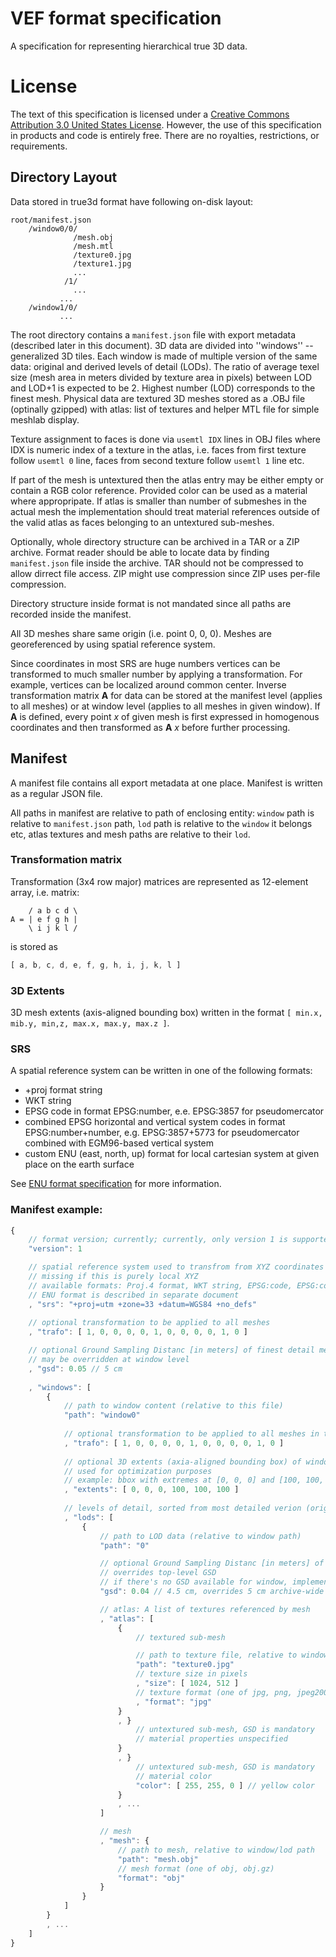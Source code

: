 # VEF format specification
A specification for representing hierarchical true 3D data.

# License

The text of this specification is licensed under a [Creative Commons Attribution 3.0 United States License](http://creativecommons.org/licenses/by/3.0/us/). However, the use of this specification in products and code is entirely free. There are no royalties, restrictions, or requirements.

## Directory Layout

Data stored in true3d format have following on-disk layout:

```
root/manifest.json
    /window0/0/
              /mesh.obj
              /mesh.mtl
              /texture0.jpg
              /texture1.jpg
              ...
            /1/
              ...
           ...
    /window1/0/
           ...
```

The root directory contains a `manifest.json` file with export metadata (described later in this document). 3D data are divided into ''windows'' -- generalized 3D tiles. Each window is made of multiple version of the same data: original and derived levels of detail (LODs). The ratio of average texel size (mesh area in meters divided by texture area in pixels) between LOD and LOD+1 is expected to be 2. Highest number (LOD) corresponds to the finest mesh. Physical data are textured 3D meshes stored as a .OBJ file (optinally gzipped) with atlas: list of textures and helper MTL file for simple meshlab display.

Texture assignment to faces is done via `usemtl IDX` lines in OBJ files where IDX is numeric index of a texture in the atlas, i.e. faces from first texture follow `usemtl 0` line, faces from second texture follow `usemtl 1` line etc.

If part of the mesh is untextured then the atlas entry may be either empty or contain a RGB color reference. Provided color can be used as a material where appropripate. If atlas is smaller than number of submeshes in the actual mesh the implementation should treat material references outside of the valid atlas as faces belonging to an untextured sub-meshes.

Optionally, whole directory structure can be archived in a TAR or a ZIP archive. Format reader should be able to locate data by finding `manifest.json` file inside the archive. TAR should not be compressed to allow dirrect file access. ZIP might use compression since ZIP uses per-file compression.

Directory structure inside format is not mandated since all paths are recorded inside the manifest.

All 3D meshes share same origin (i.e. point 0, 0, 0). Meshes are georeferenced by using spatial reference system.

Since coordinates in most SRS are huge numbers vertices can be transformed to much smaller number by applying a transformation. For example, vertices can be localized around common center. Inverse transformation matrix **A** for data can be stored at the manifest level (applies to all meshes) or at window level (applies to all meshes in given window). If **A** is defined, every point *x* of given mesh is first expressed in homogenous coordinates and then transformed as **A** *x* before further processing.

## Manifest

A manifest file contains all export metadata at one place. Manifest is written as a regular JSON file.

All paths in manifest are relative to path of enclosing entity: `window` path is relative to `manifest.json` path, `lod` path is relative to the `window` it belongs etc, atlas textures and mesh paths are relative to their `lod`.

### Transformation matrix

Transformation (3x4 row major) matrices are represented as 12-element array, i.e. matrix:
```
    / a b c d \
A = | e f g h |
    \ i j k l /
```
is stored as
```javascript
[ a, b, c, d, e, f, g, h, i, j, k, l ]
```

### 3D Extents

3D mesh extents (axis-aligned bounding box) written in the format `[ min.x, mib.y, min,z, max.x, max.y, max.z ]`.

### SRS

A spatial reference system can be written in one of the following formats:

 * +proj format string
 * WKT string
 * EPSG code in format EPSG:number, e.e. EPSG:3857 for pseudomercator
 * combined EPSG horizontal and vertical system codes in format EPSG:number+number, e.g. EPSG:3857+5773 for pseudomercator combined with EGM96-based vertical system
 * custom ENU (east, north, up) format for local cartesian system at given place on the earth surface
 
See [ENU format specification](enu.md) for more information.

### Manifest example:
```javascript
{
    // format version; currently; currently, only version 1 is supported
    "version": 1

    // spatial reference system used to transfrom from XYZ coordinates to geo space
    // missing if this is purely local XYZ
    // available formats: Proj.4 format, WKT string, EPSG:code, EPSG:code+code or ENU
    // ENU format is described in separate document
    , "srs": "+proj=utm +zone=33 +datum=WGS84 +no_defs"
    
    // optional transformation to be applied to all meshes
    , "trafo": [ 1, 0, 0, 0, 0, 1, 0, 0, 0, 0, 1, 0 ]

    // optional Ground Sampling Distanc [in meters] of finest detail mesh
    // may be overridden at window level
    , "gsd": 0.05 // 5 cm
    
    , "windows": [
        {
            // path to window content (relative to this file)
            "path": "window0"
 
            // optional transformation to be applied to all meshes in this window
            , "trafo": [ 1, 0, 0, 0, 0, 1, 0, 0, 0, 0, 1, 0 ]
            
            // optional 3D extents (axia-aligned bounding box) of window mesh, in global coordinate system;
            // used for optimization purposes
            // example: bbox with extremes at [0, 0, 0] and [100, 100, 100]:
            , "extents": [ 0, 0, 0, 100, 100, 100 ]
 
            // levels of detail, sorted from most detailed verion (original) to the coarsest one
            , "lods": [
                {
                    // path to LOD data (relative to window path)
                    "path": "0"

                    // optional Ground Sampling Distanc [in meters] of finest detail mesh
                    // overrides top-level GSD
                    // if there's no GSD available for window, implementation must calculate GSD from mesh and atlas data
                    "gsd": 0.04 // 4.5 cm, overrides 5 cm archive-wide default

                    // atlas: A list of textures referenced by mesh
                    , "atlas": [
                        {
                            // textured sub-mesh

                            // path to texture file, relative to window/lod path
                            "path": "texture0.jpg"
                            // texture size in pixels
                            , "size": [ 1024, 512 ]
                            // texture format (one of jpg, png, jpeg2000)
                            , "format": "jpg"
                        }
                        , }
                            // untextured sub-mesh, GSD is mandatory
                            // material properties unspecified
                        }
                        , }
                            // untextured sub-mesh, GSD is mandatory
                            // material color
                            "color": [ 255, 255, 0 ] // yellow color
                        }
                        , ...
                    ]

                    // mesh
                    , "mesh": {
                        // path to mesh, relative to window/lod path
                        "path": "mesh.obj"
                        // mesh format (one of obj, obj.gz)
                        "format": "obj"
                    }
                }
            ]
        }
        , ...
    ]
}
```


